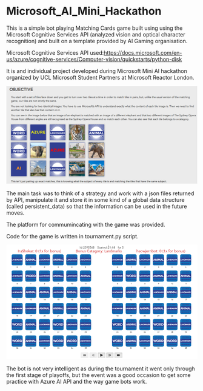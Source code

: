 # Microsoft_AI_Mini_Hackathon
This is a simple bot playing Matching Cards game built using using the Microsoft Cognitive Services API (analyzed vision and optical character recognition) and built on a template provided by AI Gaming organisation. 

Microsoft Cognitive Services API used:https://docs.microsoft.com/en-us/azure/cognitive-services/Computer-vision/quickstarts/python-disk

It is and individual project developed during Microsoft Mini AI hackathon organized by UCL Microsoft Student Partners at Microsoft Reactor London.

![Screenshot](images/rules.png)

The main task was to think of a strategy and work with a json files returned by API, manipulate it and store it in some kind of a global data structure (called persistent_data) so that the information can be used in the future moves. 

The platform for commumincating with the game was provided.

Code for the game is written in tournament.py script.

![Screenshot](images/game_overview.png)

The bot is not very intelligent as during the tournament it went only through the first stage of playoffs, but the event was a good occasion to get some practice with Azure AI API and the way game bots work.
